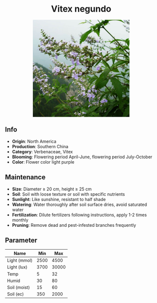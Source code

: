 <h1 align='center'>Vitex negundo</h1>
<p align="center">
    <img 
        align='center'
        width='320'
        src="../images/vitex negundo.png" 
        alt='Vitex negundo' />
</p>

## Info

 - **Origin**: North America
 - **Production**: Southern China
 - **Category**: Verbenaceae, Vitex
 - **Blooming**: Flowering period April-June, flowering period July-October
 - **Color**: Flower color light purple

## Maintenance

 - **Size**: Diameter ≥ 20 cm, height ≥ 25 cm
 - **Soil**: Soil with loose texture or soil with specific nutrients
 - **Sunlight**: Like sunshine, resistant to half shade
 - **Watering**: Water thoroughly after soil surface dries, avoid saturated water
 - **Fertilization**: Dilute fertilizers following instructions, apply 1-2 times monthly
 - **Pruning**: Remove dead and pest-infested branches frequently

## Parameter

| Name         | Min  | Max   |
|--------------|------|-------|
| Light (mmol) | 2500 | 4500  |
| Light (lux)  | 3700 | 30000 |
| Temp         | 5    | 32    |
| Humid        | 30   | 80    |
| Soil (moist) | 15   | 60    |
| Soil (ec)    | 350  | 2000  |